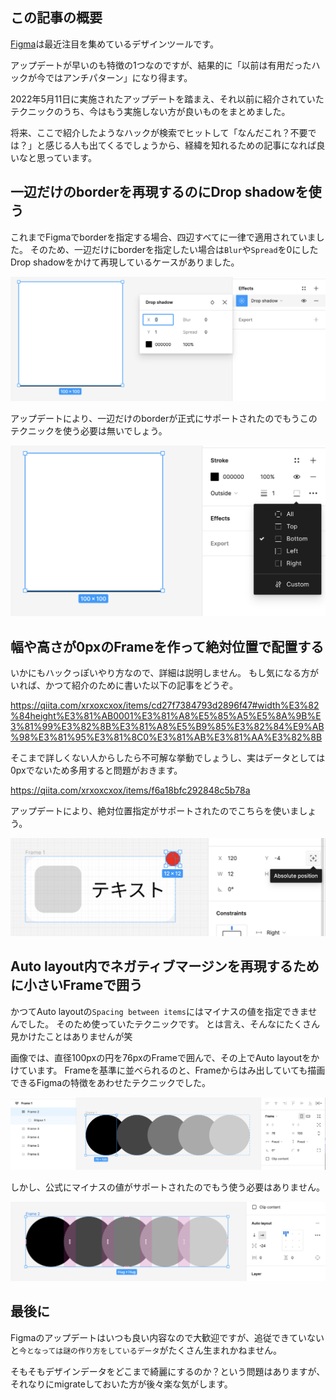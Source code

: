 <!--
title:   2022年5月現在 Figmaで実施しない方が良いハック
tags:    figma,tips
id:      df8752598b4000a3b02d
private: false
-->


## この記事の概要

[Figma](https://www.figma.com/)は最近注目を集めているデザインツールです。

アップデートが早いのも特徴の1つなのですが、結果的に「以前は有用だったハックが今ではアンチパターン」になり得ます。

2022年5月11日に実施されたアップデートを踏まえ、それ以前に紹介されていたテクニックのうち、今はもう実施しない方が良いものをまとめました。

将来、ここで紹介したようなハックが検索でヒットして「なんだこれ？不要では？」と感じる人も出てくるでしょうから、経緯を知れるための記事になれば良いなと思っています。

## 一辺だけのborderを再現するのにDrop shadowを使う

これまでFigmaでborderを指定する場合、四辺すべてに一律で適用されていました。
そのため、一辺だけにborderを指定したい場合は`Blur`や`Spread`を0にしたDrop shadowをかけて再現しているケースがありました。

![](../images/figma-border-reproduced-by-drop-shadow.png)

アップデートにより、一辺だけのborderが正式にサポートされたのでもうこのテクニックを使う必要は無いでしょう。

![](../images/figma-individual-border.png)

## 幅や高さが0pxのFrameを作って絶対位置で配置する

いかにもハックっぽいやり方なので、詳細は説明しません。
もし気になる方がいれば、かつて紹介のために書いた以下の記事をどうぞ。

https://qiita.com/xrxoxcxox/items/cd27f7384793d2896f47#width%E3%82%84height%E3%81%AB0001%E3%81%A8%E5%85%A5%E5%8A%9B%E3%81%99%E3%82%8B%E3%81%A8%E5%B9%85%E3%82%84%E9%AB%98%E3%81%95%E3%81%8C0%E3%81%AB%E3%81%AA%E3%82%8B

そこまで詳しくない人からしたら不可解な挙動でしょうし、実はデータとしては0pxでないため多用すると問題がおきます。

https://qiita.com/xrxoxcxox/items/f6a18bfc292848c5b78a

アップデートにより、絶対位置指定がサポートされたのでこちらを使いましょう。

![](../images/figma-absolute-position.png)

## Auto layout内でネガティブマージンを再現するために小さいFrameで囲う

かつてAuto layoutの`Spacing between items`にはマイナスの値を指定できませんでした。
そのため使っていたテクニックです。
とは言え、そんなにたくさん見かけたことはありませんが笑

画像では、直径100pxの円を76pxのFrameで囲んで、その上でAuto layoutをかけています。
Frameを基準に並べられるのと、Frameからはみ出していても描画できるFigmaの特徴をあわせたテクニックでした。

![](../images/figma-negative-spaces-reproduced-in-a-small-frame.png)

しかし、公式にマイナスの値がサポートされたのでもう使う必要はありません。

![](../images/figma-negative-spaces.png)

## 最後に

Figmaのアップデートはいつも良い内容なので大歓迎ですが、追従できていないと`今となっては謎の作り方をしているデータ`がたくさん生まれかねません。

そもそもデザインデータをどこまで綺麗にするのか？という問題はありますが、それなりにmigrateしておいた方が後々楽な気がします。